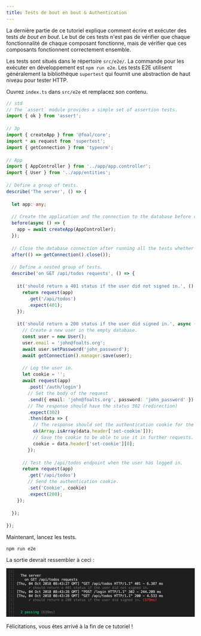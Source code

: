```yaml
---
title: Tests de bout en bout & Authentication
---
```


La dernière partie de ce tutoriel explique comment écrire et exécuter des tests *de bout en bout*. Le but de ces tests n'est pas de vérifier que chaque fonctionnalité de chaque composant fonctionne, mais de vérifier que ces composants fonctionnent correctement ensemble.

Les tests sont situés dans le répertoire `src/e2e/`. La commande pour les exécuter en développement est `npm run e2e`. Les tests E2E utilisent généralement la bibliothèque `supertest` qui fournit une abstraction de haut niveau pour tester HTTP.

Ouvrez `index.ts` dans `src/e2e` et remplacez son contenu.

```typescript
// std
// The `assert` module provides a simple set of assertion tests.
import { ok } from 'assert';

// 3p
import { createApp } from '@foal/core';
import * as request from 'supertest';
import { getConnection } from 'typeorm';

// App
import { AppController } from '../app/app.controller';
import { User } from '../app/entities';

// Define a group of tests.
describe('The server', () => {

  let app: any;

  // Create the application and the connection to the database before running all the tests.
  before(async () => {
    app = await createApp(AppController);
  });

  // Close the database connection after running all the tests whether they succeed or failed.
  after(() => getConnection().close());

  // Define a nested group of tests.
  describe('on GET /api/todos requests', () => {

    it('should return a 401 status if the user did not signed in.', () => {
      return request(app)
        .get('/api/todos')
        .expect(401);
    });

    it('should return a 200 status if the user did signed in.', async () => {
      // Create a new user in the empty database.
      const user = new User();
      user.email = 'john@foalts.org';
      await user.setPassword('john_password');
      await getConnection().manager.save(user);

      // Log the user in.
      let cookie = '';
      await request(app)
        .post('/auth/login')
        // Set the body of the request
        .send({ email: 'john@foalts.org', password: 'john_password' })
        // The response should have the status 302 (redirection)
        .expect(302)
        .then(data => {
          // The response should set the authentication cookie for the next requests.
          ok(Array.isArray(data.header['set-cookie']));
          // Save the cookie to be able to use it in further requests.
          cookie = data.header['set-cookie'][0];
        });

      // Test the /api/todos endpoint when the user has logged in.
      return request(app)
        .get('/api/todos')
        // Send the authentication cookie.
        .set('Cookie', cookie)
        .expect(200);
    });

  });

});

```

Maintenant, lancez les tests.

```
npm run e2e
```

La sortie devrait ressembler à ceci :

![Sortie des tests de bout en bout](./e2e_output.png)

Félicitations, vous êtes arrivé à la fin de ce tutoriel !
